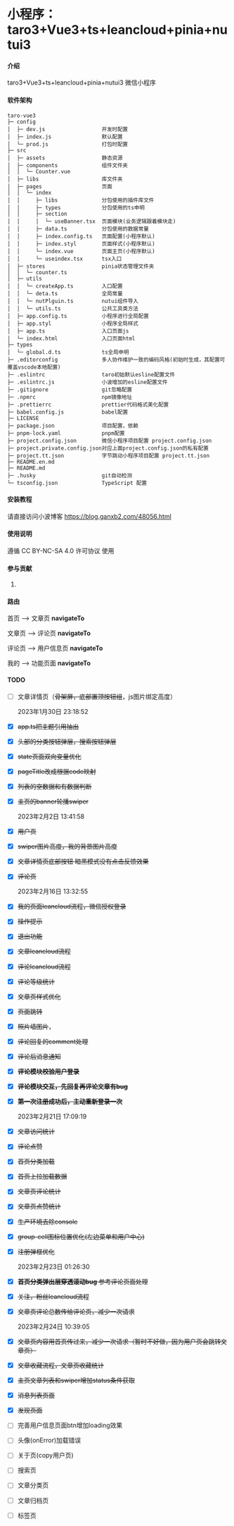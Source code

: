 # 小程序：taro3+Vue3+ts+leancloud+pinia+nutui3

#### 介绍
taro3+Vue3+ts+leancloud+pinia+nutui3 微信小程序

#### 软件架构
```
taro-vue3                       
├─ config                                           
│  ├─ dev.js                  开发时配置          
│  ├─ index.js                默认配置       
│  └─ prod.js                 打包时配置           
├─ src   
│  ├─ assets				  静态资源
│  ├─ components              组件文件夹  
│  │  └─ Counter.vue   
│  ├─ libs              	  库文件夹
│  ├─ pages                   页面
│  │  └─ index  
│  │     ├─ libs              分包使用的插件库文件
│  │     ├─ types             分包使用的ts申明
│  │     ├─ section             
│  │     │  └─ useBanner.tsx  页面模块(业务逻辑跟着模块走)  
│  │     ├─ data.ts           分包使用的数据常量
│  │     ├─ index.config.ts   页面配置(小程序默认)
│  │     ├─ index.styl        页面样式(小程序默认)
│  │     └─ index.vue         页面主页(小程序默认)
│  │     └─ useindex.tsx      tsx入口
│  ├─ stores                  pinia状态管理文件夹
│  │  └─ counter.ts 
│  ├─ utils                   
│  │  └─ createApp.ts		  入口配置
│  │  └─ deta.ts			  全局常量
│  │  └─ nutPlguin.ts		  nutui组件导入
│  │  └─ utils.ts			  公共工具类方法
│  ├─ app.config.ts           小程序进行全局配置
│  ├─ app.styl                小程序全局样式
│  ├─ app.ts                  入口页面js
│  └─ index.html              入口页面html
├─ types                      
│  └─ global.d.ts             ts全局申明
├─ .editorconfig              多人协作维护一致的编码风格(初始时生成，其配置可覆盖vscode本地配置)
├─ .eslintrc                  taro初始默认esline配置文件
├─ .eslintrc.js               小波增加的esline配置文件    
├─ .gitignore                 git忽略配置
├─ .npmrc                     npm镜像地址
├─ .prettierrc                prettier代码格式美化配置
├─ babel.config.js            babel配置
├─ LICENSE                    
├─ package.json               项目配置，依赖
├─ pnpm-lock.yaml             pnpm配置
├─ project.config.json        微信小程序项目配置 project.config.json
├─ project.private.config.json对应上面project.config.json的私有配置
├─ project.tt.json            字节跳动小程序项目配置 project.tt.json
├─ README.en.md                 
├─ README.md    
├─ .husky                     git自动检测
└─ tsconfig.json              TypeScript 配置
```

#### 安装教程

请直接访问小波博客 https://blog.ganxb2.com/48056.html

#### 使用说明

遵循 CC BY-NC-SA 4.0 许可协议 使用

#### 参与贡献

1.  


#### 路由

首页 --> 文章页		**navigateTo**

文章页 --> 评论页	**navigateTo**

评论页 --> 用户信息页	**navigateTo**

我的 --> 功能页面	**navigateTo**



#### TODO

- [ ] 文章详情页（~~骨架屏，底部置顶按钮组~~，js图片绑定高度）

  2023年1月30日 23:18:52

- [x] ~~app.ts把主题引用抽出~~

- [x] ~~头部的分类按钮弹层，搜索按钮弹层~~

- [x] ~~state页面双向变量优化~~

- [x] ~~pageTitle改成根据code映射~~

- [x] ~~列表的空数据和有数据判断~~

- [x] ~~主页的banner轮播swiper~~

  2023年2月2日 13:41:58

- [x] ~~用户页~~

- [x] ~~swiper图片高度，我的背景图片高度~~

- [x] ~~文章详情页底部按钮 暗黑模式没有点击反馈效果~~

- [x] ~~评论页~~

  2023年2月16日 13:32:55

- [x] ~~我的页面leancloud流程，微信授权登录~~

- [x] ~~操作提示~~

- [x] ~~退出功能~~

- [x] ~~文章leancloud流程~~

- [x] ~~评论leancloud流程~~

- [x] ~~评论等级统计~~

- [x] ~~文章页样式优化~~

- [x] ~~页面跳转~~

- [x] ~~照片墙图片~~，

- [x] ~~评论回复的comment处理~~

- [x] ~~评论后消息通知~~

- [x] ~~**评论模块校验用户登录**~~

- [x] ~~**评论模块交互，先回复再评论文章有bug**~~

- [x] ~~**第一次注册成功后，主动重新登录一次**~~

  2023年2月21日 17:09:19

- [x] ~~文章访问统计~~

- [x] ~~评论点赞~~

- [x] ~~首页分类加载~~

- [x] ~~首页上拉加载数据~~

- [x] ~~文章页评论统计~~

- [x] ~~文章页点赞统计~~

- [x] ~~生产环境去除console~~

- [x] ~~group-cell图标位置优化(左边菜单和用户中心)~~

- [x] ~~注册弹框优化~~

  2023年2月23日 01:26:30

- [x] ~~**首页分类弹出层穿透滚动bug**  参考评论页面处理~~

- [x] ~~关注，粉丝leancloud流程~~

- [x] ~~文章页评论总数传给评论页，减少一次请求~~

  2023年2月24日 10:39:05

- [x] ~~文章页内容用首页传过来，减少一次请求（暂时不好做，因为用户页会跳转文章页）~~

- [x] ~~文章收藏流程，文章页收藏统计~~

- [x] ~~主页文章列表和swiper增加status条件获取~~

- [x] ~~消息列表页面~~

- [x] ~~发现页面~~

  

- [ ] 完善用户信息页面btn增加loading效果

- [ ] 头像(onError)加载错误

- [ ] 关于页(copy用户页)

- [ ] 搜索页

- [ ] 文章分类页

- [ ] 文章归档页

- [ ] 标签页

